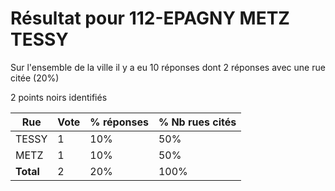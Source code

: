 # Résultat pour 112-EPAGNY METZ TESSY

Sur l'ensemble de la ville il y a eu 10 réponses dont 2 réponses avec une rue citée (20%)

2 points noirs identifiés

| Rue | Vote | % réponses | % Nb rues cités|
|-----|------|------------|----------------|
| TESSY | 1 | 10% | 50%|
| METZ | 1 | 10% | 50%|
| **Total** | 2 | 20% | 100%|
